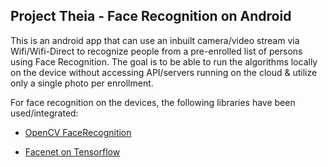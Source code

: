## Project Theia - Face Recognition on Android 

This is an android app that can use an inbuilt camera/video stream via Wifi/Wifi-Direct to recognize people from a pre-enrolled list of persons using Face Recognition. The goal is to be able to run the algorithms locally on the device without accessing API/servers running on the cloud & utilize only a single photo per enrollment.

For face recognition on the devices, the following libraries have been used/integrated:
 
 * [OpenCV FaceRecognition](https://docs.opencv.org/2.4/modules/contrib/doc/facerec/facerec_tutorial.html#face-recognition-with-opencv)
 
 * [Facenet on Tensorflow](https://github.com/davidsandberg/facenet)

